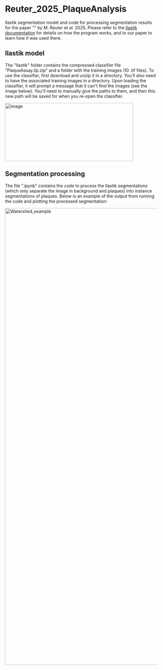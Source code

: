 # Reuter_2025_PlaqueAnalysis
Ilastik segmentation model and code for processing segmentation results for the paper "" by M. Reuter et al. 2025. Please refer to the [Ilastik documentation](https://www.ilastik.org/) for details on how the program works, and to our paper to learn how it was used there.

## Ilastik model
The "Ilastik" folder contains the compressed classifier file "PlaqueAssay.ilp.zip" and a folder with the training images (10 .tif files). To use the classifier, first download and unzip it in a directory. You'll also need to have the associated training images in a directory. Upon loading the classifier, it will prompt a message that it can't find the images (see the image below). You'll need to manually give the paths to them, and then this new path will be saved for when you re-open the classifier.

<img width="422" height="191" alt="image" src="https://github.com/user-attachments/assets/304c421a-0cb0-47dc-a628-7c75b2779e30" />

## Segmentation processing

The file ".ipynb" contains the code to process the Ilastik segmentations (which only separate the image in background and plaques) into instance segmentations of plaques. Below is an example of the output from running the code and plotting the processed segmentation:

<img width="2700" height="1500" alt="Watershed_example" src="https://github.com/user-attachments/assets/4bd126bb-6875-47a1-8812-b70c008ff88b" />
